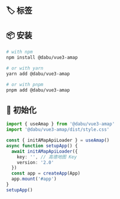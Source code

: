 <script setup>
import describe from './describe.vue'
import tags from './tags.vue'
</script>

<ClientOnly>
  <describe />
</ClientOnly>

## 🏷️ 标签

<ClientOnly>
  <tags :className="'type-it1'" :values="['支持Vue3']" />
  <tags :className="'type-it2'" :tagNameList="['浏览器']" :values="['支持任意运行在浏览器的JS语言']" :speed="100" />
</ClientOnly>

## 📦 安装

```bash
# with npm
npm install @dabu/vue3-amap

# or with yarn
yarn add @dabu/vue3-amap

# or with pnpm
pnpm add @dabu/vue3-amap
```

## 📑 初始化

```ts
import { useAmap } from '@dabu/vue3-amap'
import '@dabu/vue3-amap/dist/style.css'

const { initAMapApiLoader } = useAmap()
async function setupApp() {
  await initAMapApiLoader({
    key: '', // 高德地图 Key
    version: '2.0'
  })
  const app = createApp(App)
  app.mount('#app')
}
setupApp()
```
